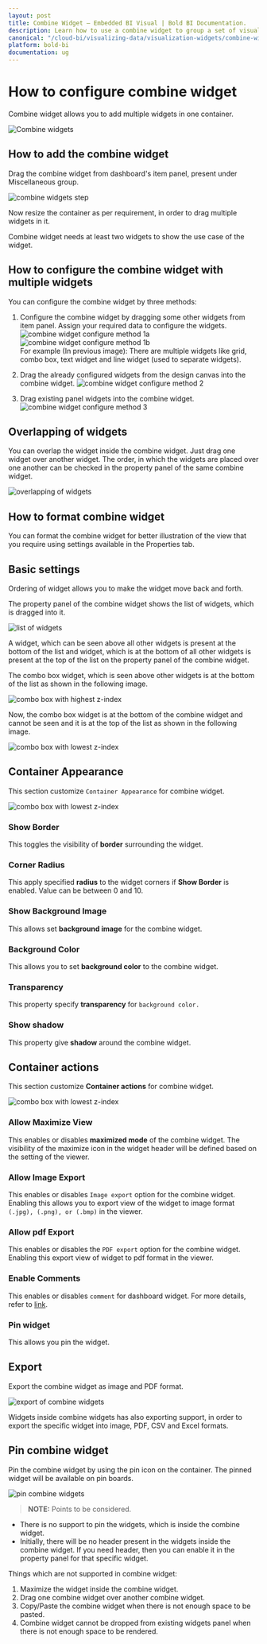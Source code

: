 ```yaml
---
layout: post
title: Combine Widget – Embedded BI Visual | Bold BI Documentation.
description: Learn how to use a combine widget to group a set of visuals in the dashboard for unique identity in Bold BI.
canonical: "/cloud-bi/visualizing-data/visualization-widgets/combine-widget/"
platform: bold-bi
documentation: ug
---
```

# How to configure combine widget 

Combine widget allows you to add multiple widgets in one container.

![Combine widgets](/bold-bi-docs/static/assets/embedded/visualizing-data/visualization-widgets/images/combine-widgets/combine_widgets.png)

## How to add the combine widget

Drag the combine widget from dashboard's item panel, present under Miscellaneous group.

![combine widgets step](/bold-bi-docs/static/assets/embedded/visualizing-data/visualization-widgets/images/combine-widgets/combine-widgets-step.png)
 
Now resize the container as per requirement, in order to drag multiple widgets in it.

Combine widget needs at least two widgets to show the use case of the widget.

## How to configure the combine widget with multiple widgets

You can configure the combine widget by three methods:

1.  Configure the combine widget by dragging some other widgets from item panel. Assign your required data to configure the widgets.
![combine widget configure method 1a](/bold-bi-docs/static/assets/embedded/visualizing-data/visualization-widgets/images/combine-widgets/combine-widgets-configuremethod_1_a.png)   
![combine widget configure method 1b](/bold-bi-docs/static/assets/embedded/visualizing-data/visualization-widgets/images/combine-widgets/combine-widgets-configuremethod_1_b.png)  
For example (In previous image): There are multiple widgets like grid, combo box, text widget and line widget (used to separate widgets).

2.  Drag the already configured widgets from the design canvas into the combine widget.
![combine widget configure method 2](/bold-bi-docs/static/assets/embedded/visualizing-data/visualization-widgets/images/combine-widgets/combine-widgets-configuremethod_2.png)

3.  Drag existing panel widgets into the combine widget.
![combine widget configure method 3](/bold-bi-docs/static/assets/embedded/visualizing-data/visualization-widgets/images/combine-widgets/combine-widgets-configuremethod_3.png)

## Overlapping of widgets

You can overlap the widget inside the combine widget. Just drag one widget over another widget. The order, in which the widgets are placed over one another can be checked in the property panel of the same combine widget.

![overlapping of widgets](/bold-bi-docs/static/assets/embedded/visualizing-data/visualization-widgets/images/combine-widgets/combine_widgets_overlapping.png)

## How to format combine widget

You can format the combine widget for better illustration of the view that you require using settings available in the Properties tab.

## Basic settings

Ordering of widget allows you to make the widget move back and forth. 

The property panel of the combine widget shows the list of widgets, which is dragged into it.

![list of widgets](/bold-bi-docs/static/assets/embedded/visualizing-data/visualization-widgets/images/combine-widgets/combine_widgets_list_of_widgets.png)

A widget, which can be seen above all other widgets is present at the bottom of the list and widget, which is at the bottom of all other widgets is present at the top of the list on the property panel of the combine widget.

The combo box widget, which is seen above other widgets is at the bottom of the list as shown in the following image.

![combo box with highest z-index](/bold-bi-docs/static/assets/embedded/visualizing-data/visualization-widgets/images/combine-widgets/combine_widgets_more_z-index.png)

Now, the combo box widget is at the bottom of the combine widget and cannot be seen and it is at the top of the list as shown in the following image.

![combo box with lowest z-index](/bold-bi-docs/static/assets/embedded/visualizing-data/visualization-widgets/images/combine-widgets/combine_widgets_less_z-index.png)

## Container Appearance

This section customize `Container Appearance` for combine widget.

![combo box with lowest z-index](/bold-bi-docs/static/assets/embedded/visualizing-data/visualization-widgets/images/combine-widgets/combinewidgetcontainerappearence.png#max-width=54%)

### Show Border

This toggles the visibility of **border** surrounding the widget.

### Corner Radius

This apply specified **radius** to the widget corners if **Show Border** is enabled. Value can be between 0 and 10.

### Show Background Image

This allows set **background image** for the combine widget.

### Background Color

This allows you to set **background color** to the combine widget.

### Transparency

This property specify **transparency** for `background color.`

### Show shadow

This property give **shadow** around the combine widget.

## Container actions

This section customize **Container actions** for combine widget.

![combo box with lowest z-index](/bold-bi-docs/static/assets/embedded/visualizing-data/visualization-widgets/images/combine-widgets/combinewidgetcontaineraction.png#max-width=54%)

### Allow Maximize View

This enables or disables **maximized mode** of the combine widget. The visibility of the maximize icon in the widget header will be defined based on the setting of the viewer.

### Allow Image Export

This enables or disables `Image export` option for the combine widget. Enabling this allows you to export view of the widget to image format `(.jpg), (.png), or (.bmp)` in the viewer.

### Allow pdf Export

This enables or disables the `PDF export` option for the combine widget. Enabling this export view of widget to pdf format in the viewer.

### Enable Comments

This enables or disables `comment` for dashboard widget. For more details, refer to [link](/embedded-bi/visualizing-data/working-with-widgets/commenting-widget/).

### Pin widget

This allows you pin the widget.

## Export

Export the combine widget as image and PDF format.

![export of combine widgets](/bold-bi-docs/static/assets/embedded/visualizing-data/visualization-widgets/images/combine-widgets/combine_widgets_export.png)

Widgets inside combine widgets has also exporting support, in order to export the specific widget into image, PDF, CSV and Excel formats.

## Pin combine widget

Pin the combine widget by using the pin icon on the container. The pinned widget will be available on pin boards.

![pin combine widgets](/bold-bi-docs/static/assets/embedded/visualizing-data/visualization-widgets/images/combine-widgets/combine_widgets_pin.png)

> **NOTE:**  Points to be considered.
* There is no support to pin the widgets, which is inside the combine widget. 
* Initially, there will be no header present in the widgets inside the combine widget. If you need header, then you can enable it in the property panel for that specific widget.

Things which are not supported in combine widget:
1. Maximize the widget inside the combine widget.
2. Drag one combine widget over another combine widget.
3. Copy/Paste the combine widget when there is not enough space to be pasted.
4. Combine widget cannot be dropped from existing widgets panel when there is not enough space to be rendered.




